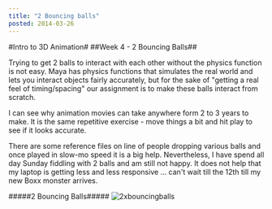 ```yaml
---
title: "2 Bouncing balls"
posted: 2014-03-26
---
```


#Intro to 3D Animation#
##Week 4 - 2 Bouncing Balls##

Trying to get 2 balls to interact with each other without the physics function is not easy.
Maya has physics functions that simulates the real world and lets you interact objects fairly accurately, but for the sake of "getting a real feel of timing/spacing" our assignment is to make these balls interact from scratch.

I can see why animation movies can take anywhere form 2 to 3 years to make. It is the same repetitive exercise - move things a bit and hit play to see if it looks accurate.

There are some reference files on line of people dropping various balls and once played in slow-mo speed it is a big help. Nevertheless, I have spend all day Sunday fiddling with 2 balls and am still not happy. It does not help that my laptop is getting less and less responsive ... can't wait till the 12th till my new Boxx monster arrives.

#####2 Bouncing Balls#####
![2xbouncingballs]()




